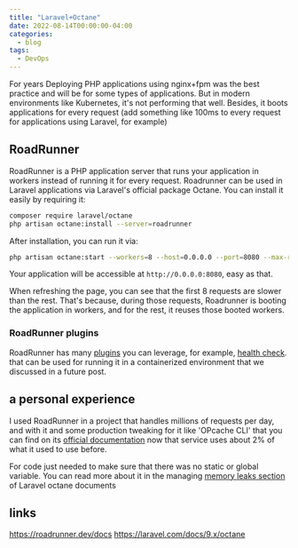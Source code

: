```yaml
---
title: "Laravel+Octane"
date: 2022-08-14T00:00:00-04:00
categories:
  - blog
tags:
  - DevOps
---
```

For years Deploying PHP applications using nginx+fpm was the best practice and will be for some types of applications. But in modern environments like Kubernetes, it's not performing that well. Besides, it boots applications for every request (add something like 100ms to every request for applications using Laravel, for example)

## RoadRunner

RoadRunner is a PHP application server that runs your application in workers instead of running it for every request.
Roadrunner can be used in Laravel applications via Laravel's official package Octane. You can install it easily by requiring it:

```bash
composer require laravel/octane
php artisan octane:install --server=roadrunner
```

After installation, you can run it via:

```bash
php artisan octane:start --workers=8 --host=0.0.0.0 --port=8080 --max-requests=5000
```

Your application will be accessible at `http://0.0.0.0:8080`, easy as that.

When refreshing the page, you can see that the first 8 requests are slower than the rest. That's because, during those requests, Roadrunner is booting the application in workers, and for the rest, it reuses those booted workers.

### RoadRunner plugins

RoadRunner has many [plugins](https://roadrunner.dev/docs/plugins-intro/2.x/en) you can leverage, for example, [health check](https://roadrunner.dev/docs/plugins-status/2.x/en). that can be used for running it in a containerized environment that we discussed in a future post.

## a personal experience

I used RoadRunner in a project that handles millions of requests per day, and with it and some production tweaking for it like 'OPcache CLI'  that you can find on its [official documentation](https://roadrunner.dev/docs/app-server-production/2.x/en) now that service uses about 2% of what it used to use before.

For code just needed to make sure that there was no static or global variable. You can read more about it in the managing [memory leaks section](https://laravel.com/docs/9.x/octane#managing-memory-leaks) of Laravel octane documents

## links

<https://roadrunner.dev/docs>
<https://laravel.com/docs/9.x/octane>
